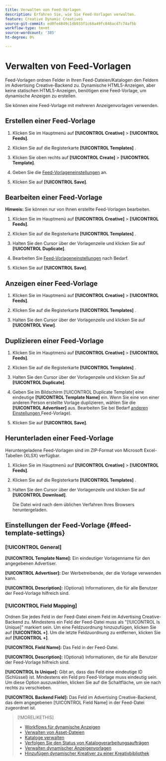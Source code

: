 ```yaml
---
title: Verwalten von Feed-Vorlagen
description: Erfahren Sie, wie Sie Feed-Vorlagen verwalten.
feature: Creative Dynamic Creatives
source-git-commit: ed0fe4849c1db933f1c68a49fc848acd7c74af5b
workflow-type: tm+mt
source-wordcount: '385'
ht-degree: 0%

---
```


# Verwalten von Feed-Vorlagen

<!-- I have a "Retail" feed template that was created by rkarthik@adobe. Ask product if this is available to all clients or just internal.  -->

<!-- We have a finite set of supported fields on the backend. I need to include that info in an appendix. -->

Feed-Vorlagen ordnen Felder in Ihren Feed-Dateien/Katalogen den Feldern im Advertising Creative-Backend zu. Dynamische HTML5-Anzeigen, aber keine statischen HTML5-Anzeigen, benötigen eine Feed-Vorlage, um dynamische Anzeigen zu erstellen.

Sie können eine Feed-Vorlage mit mehreren Anzeigenvorlagen verwenden.

## Erstellen einer Feed-Vorlage

1. Klicken Sie im Hauptmenü auf **[!UICONTROL Creative]** > **[!UICONTROL Feeds]**.

1. Klicken Sie auf die Registerkarte **[!UICONTROL Templates]** .

1. Klicken Sie oben rechts auf **[!UICONTROL Create]** > **[!UICONTROL Template]**.

1. Geben Sie die [Feed-Vorlageneinstellungen](#feed-template-settings) an.

1. Klicken Sie auf **[!UICONTROL Save]**.

## Bearbeiten einer Feed-Vorlage

**Hinweis:** Sie können nur von Ihnen erstellte Feed-Vorlagen bearbeiten.

1. Klicken Sie im Hauptmenü auf **[!UICONTROL Creative]** > **[!UICONTROL Feeds]**.

1. Klicken Sie auf die Registerkarte **[!UICONTROL Templates]** .

1. Halten Sie den Cursor über der Vorlagenzeile und klicken Sie auf **[!UICONTROL Duplicate]**.

1. Bearbeiten Sie [Feed-Vorlageneinstellungen](#feed-template-settings) nach Bedarf.

1. Klicken Sie auf **[!UICONTROL Save]**.

## Anzeigen einer Feed-Vorlage

1. Klicken Sie im Hauptmenü auf **[!UICONTROL Creative]** > **[!UICONTROL Feeds]**.

1. Klicken Sie auf die Registerkarte **[!UICONTROL Templates]** .

1. Halten Sie den Cursor über der Vorlagenzeile und klicken Sie auf **[!UICONTROL View]**.

## Duplizieren einer Feed-Vorlage

1. Klicken Sie im Hauptmenü auf **[!UICONTROL Creative]** > **[!UICONTROL Feeds]**.

1. Klicken Sie auf die Registerkarte **[!UICONTROL Templates]** .

1. Halten Sie den Cursor über der Vorlagenzeile und klicken Sie auf **[!UICONTROL Duplicate]**.

1. Geben Sie im Bildschirm [!UICONTROL Duplicate Template] eine eindeutige **[!UICONTROL Template Name]** ein. Wenn Sie eine von einer anderen Person erstellte Vorlage duplizieren, wählen Sie die **[!UICONTROL Advertiser]** aus. Bearbeiten Sie bei Bedarf [ anderen Einstellungen ](#feed-template-settings)Feed-Vorlage).

1. Klicken Sie auf **[!UICONTROL Save]**.

## Herunterladen einer Feed-Vorlage

Heruntergeladene Feed-Vorlagen sind im ZIP-Format von Microsoft Excel-Tabellen (XLSX) verfügbar.

1. Klicken Sie im Hauptmenü auf **[!UICONTROL Creative]** > **[!UICONTROL Feeds]**.

1. Klicken Sie auf die Registerkarte **[!UICONTROL Templates]** .

1. Halten Sie den Cursor über der Vorlagenzeile und klicken Sie auf **[!UICONTROL Download]**.

   Die Datei wird nach dem üblichen Verfahren Ihres Browsers heruntergeladen.

## Einstellungen der Feed-Vorlage {#feed-template-settings}

### [!UICONTROL General]

**[!UICONTROL Template Name]:** Ein eindeutiger Vorlagenname für den angegebenen Advertiser.

**[!UICONTROL Advertiser]:** Der Werbetreibende, der die Vorlage verwenden kann.

**[!UICONTROL Description]:** (Optional) Informationen, die für alle Benutzer der Feed-Vorlage hilfreich sind.

### [!UICONTROL Field Mapping]

Ordnen Sie jedes Feld in der Feed-Datei einem Feld im Advertising Creative-Backend zu.<!-- Check w/product: What is displayed where in the UI/reports and published ads? --> Mindestens ein Feld der Feed-Datei muss als &quot;[!UICONTROL Is Unique]&quot; markiert sein. Um eine Feldzuordnung hinzuzufügen, klicken Sie auf **[!UICONTROL +]**. Um die letzte Feldzuordnung zu entfernen, klicken Sie auf **[!UICONTROL +]**.

**[!UICONTROL Field Name]:** Das Feld in der Feed-Datei.

**[!UICONTROL Description]:** (Optional) Informationen, die für alle Benutzer der Feed-Vorlage hilfreich sind.

**[!UICONTROL Is Unique]:** Gibt an, dass das Feld eine eindeutige ID (Schlüssel) ist. Mindestens ein Feld pro Feed-Vorlage muss eindeutig sein. Um diese Option auszuwählen, klicken Sie auf die Schaltfläche, um sie nach rechts zu verschieben.<!-- **Note: The unique identifier is different from the feed "trigger" in experience settings. -->

**[!UICONTROL Backend Field]:** Das Feld im Advertising Creative-Backend, das dem angegebenen [!UICONTROL Field Name] in der Feed-Datei zugeordnet ist.

>[!MORELIKETHIS]
>
>* [Workflows für dynamische Anzeigen](/help/creative/introduction/workflow-dynamic-ads.md)
>* [Verwalten von Asset-Dateien](/help/creative/feeds/asset-manage.md)
>* [Kataloge verwalten](/help/creative/feeds/catalog-manage.md)
>* [Verfolgen Sie den Status von Katalogverarbeitungsaufträgen](/help/creative/feeds/job-status-track.md)
>* [Verwalten dynamischer Anzeigenvorlagen](/help/creative/ad-templates/ad-template-manage.md)
>* [Hinzufügen dynamischer Kreativer zu einer Kreativbibliothek](/help/creative/creative-libraries/creative-add-dynamic.md)
